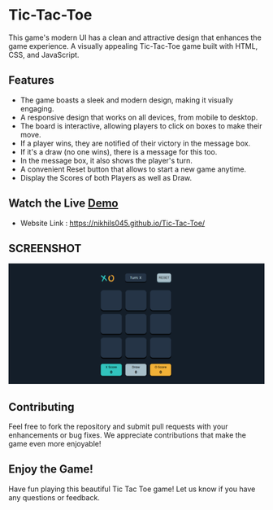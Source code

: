 # Tic-Tac-Toe

This game's modern UI has a clean and attractive design that enhances the game experience. A visually appealing Tic-Tac-Toe game built with HTML, CSS, and JavaScript.


## Features

- The game boasts a sleek and modern design, making it visually engaging.
- A responsive design that works on all devices, from mobile to desktop.
- The board is interactive, allowing players to click on boxes to make their move.
- If a player wins, they are notified of their victory in the message box.
- If it's a draw (no one wins), there is a message for this too.
- In the message box, it also shows the player's turn.
- A convenient Reset button that allows to start a new game anytime.
- Display the Scores of both Players as well as Draw.

## Watch the Live [Demo](https://nikhils045.github.io/Tic-Tac-Toe/)

- Website Link : https://nikhils045.github.io/Tic-Tac-Toe/

## SCREENSHOT

![Tic-Tac-Toe](image.png)

## Contributing

Feel free to fork the repository and submit pull requests with your enhancements or
bug fixes. We appreciate contributions that make the game even more enjoyable!

## Enjoy the Game!

Have fun playing this beautiful Tic Tac Toe game! Let us know if you have any
questions or feedback.
